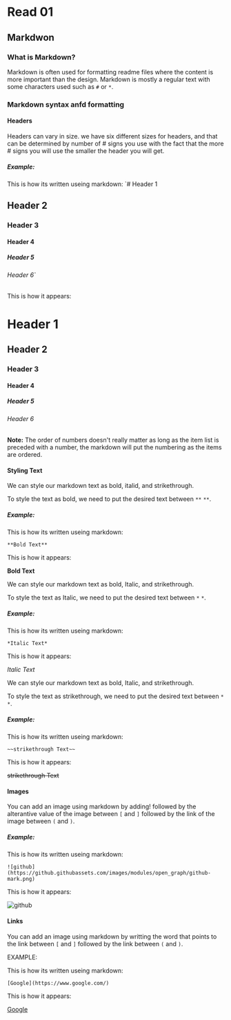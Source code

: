 # Read 01

## Markdwon

### What is Markdown?
Markdown is often used for formatting readme files where the content is more important than the design. Markdown is mostly a regular text with some characters used such as `#` or `*`.

### Markdown syntax anfd formatting

#### Headers 
Headers can vary in size. we have six different sizes for headers, and that can be determined by number of # signs you use with the fact that the more # signs you will use the smaller the header you will get.

##### Example:

This is how its written useing markdown:
`# Header 1
## Header 2
### Header 3
#### Header 4
##### Header 5
###### Header 6`

This is how it appears:
# Header 1
## Header 2
### Header 3
#### Header 4
##### Header 5
###### Header 6

**Note:** The order of numbers doesn't really matter as long as the item list is preceded with a number, the markdown will put the numbering as the items are ordered.

#### Styling Text

We can style our markdown text as bold, italid, and strikethrough. 

To style the text as bold, we need to put the desired text between `**` `**`.

##### Example:

This is how its written useing markdown:

```
**Bold Text**
```

This is how it appears:

**Bold Text**

We can style our markdown text as bold, Italic, and strikethrough. 

To style the text as Italic, we need to put the desired text between `*` `*`.

##### Example:

This is how its written useing markdown:

```
*Italic Text*
```

This is how it appears:

*Italic Text*

We can style our markdown text as bold, Italic, and strikethrough. 

To style the text as strikethrough, we need to put the desired text between `*` `*`.

##### Example:

This is how its written useing markdown:

```
~~strikethrough Text~~
```

This is how it appears:

~~strikethrough Text~~

#### Images

You can add an image using markdown by adding! followed by the alterantive value of the image between `[` and `]` followed by the link of the image between `(` and `)`.

##### Example:

This is how its written useing markdown:
```
![github](https://github.githubassets.com/images/modules/open_graph/github-mark.png)
```

This is how it appears:

![github](https://github.githubassets.com/images/modules/open_graph/github-mark.png)

#### Links

You can add an image using markdown by writting the word that points to the link between `[` and `]` followed by the link between `(` and `)`.

EXAMPLE:

This is how its written useing markdown:

```
[Google](https://www.google.com/)
```

This is how it appears:

[Google](https://www.google.com/)
